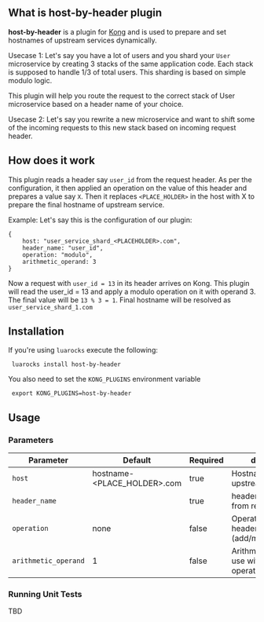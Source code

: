 ## What is host-by-header plugin

**host-by-header** is a plugin for [Kong](https://github.com/Mashape/kong) and is used to prepare and set hostnames of upstream services dynamically.

Usecase 1: Let's say you have a lot of users and you shard your `User` microservice by creating 3 stacks of the same application code. Each stack is supposed to handle 1/3 of total users. This sharding is based on simple modulo logic.

This plugin will help you route the request to the correct stack of User microservice based on a header name of your choice.

Usecase 2: Let's say you rewrite a new microservice and want to shift some of the incoming requests to this new stack based on incoming request header. 

## How does it work

This plugin reads a header say `user_id` from the request header.
As per the configuration, it then applied an operation on the value of this header and prepares a value say `X`. Then it replaces `<PLACE_HOLDER>` in the host with X to prepare the final hostname of upstream service.

Example:
Let's say this is the configuration of our plugin:
```
{
    host: "user_service_shard_<PLACEHOLDER>.com",
    header_name: "user_id",
    operation: "modulo",
    arithmetic_operand: 3
}
```

Now a request with `user_id = 13` in its header arrives on Kong. This plugin will read the user_id = 13 and apply a modulo operation on it with operand 3. The final value will be `13 % 3 = 1`.
Final hostname will be resolved as `user_service_shard_1.com`



## Installation

If you're using `luarocks` execute the following:

     luarocks install host-by-header

You also need to set the `KONG_PLUGINS` environment variable

     export KONG_PLUGINS=host-by-header
     
## Usage

### Parameters

| Parameter | Default  | Required | description |
| --- | --- | --- | --- |
| `host` | hostname-<PLACE_HOLDER>.com | true | Hostname of upstream service |
| `header_name` | | true | header name to read from request headers |
| `operation` | none | false | Operation to apply on header value (add/multiply/modulo) |
| `arithmetic_operand` | 1 | false | Arithmetic operand to use with the operation |



### Running Unit Tests

TBD